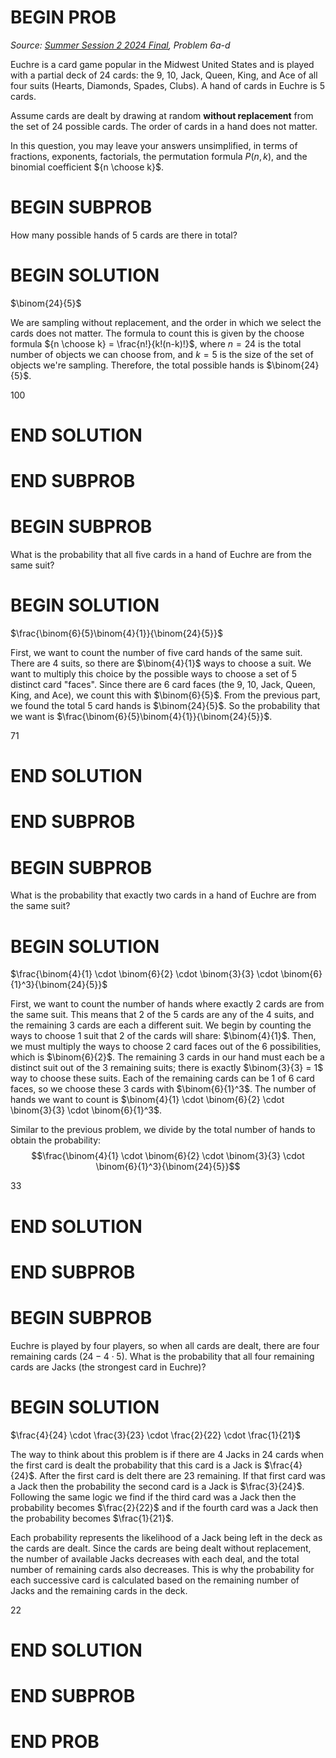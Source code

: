 # BEGIN PROB

<i>Source: [Summer Session 2 2024 Final](../ss2-24-final/index.html), Problem 6a-d</i>

Euchre is a card game popular in the Midwest United States
and is played with a partial deck of 24 cards: the 9, 10, Jack, Queen,
King, and Ace of all four suits (Hearts, Diamonds, Spades, Clubs). A
hand of cards in Euchre is 5 cards.

Assume cards are dealt by drawing at random **without replacement** from
the set of 24 possible cards. The order of cards in a hand does not
matter.

In this question, you may leave your answers unsimplified, in terms of
fractions, exponents, factorials, the permutation formula $P(n, k)$, and
the binomial coefficient ${n \choose k}$.

# BEGIN SUBPROB

How many possible hands of 5 cards are there in total?

# BEGIN SOLUTION

$\binom{24}{5}$

We are sampling without replacement, and the order in which we select the cards does not matter. The formula to count this is given by the choose formula ${n \choose k} = \frac{n!}{k!(n-k)!}$, where $n=24$ is the total number of objects we can choose from, and $k=5$ is the size of the set of objects we're sampling. Therefore, the total possible hands is $\binom{24}{5}$.

<average>100</average>

# END SOLUTION

# END SUBPROB

# BEGIN SUBPROB

What is the probability that all five cards in a hand of Euchre are from
the same suit?

# BEGIN SOLUTION

$\frac{\binom{6}{5}\binom{4}{1}}{\binom{24}{5}}$

First, we want to count the number of five card hands of the same suit. There are 4 suits, so there are $\binom{4}{1}$ ways to choose a suit. We want to multiply this choice by the possible ways to choose a set of 5 distinct card "faces". Since there are 6 card faces (the 9, 10, Jack, Queen, King, and Ace), we count this with $\binom{6}{5}$. From the previous part, we found the total 5 card hands is $\binom{24}{5}$. So the probability that we want is $\frac{\binom{6}{5}\binom{4}{1}}{\binom{24}{5}}$.

<average>71</average>

# END SOLUTION

# END SUBPROB

# BEGIN SUBPROB

What is the probability that exactly two cards in a hand of Euchre are
from the same suit?

# BEGIN SOLUTION

$\frac{\binom{4}{1} \cdot \binom{6}{2} \cdot \binom{3}{3} \cdot \binom{6}{1}^3}{\binom{24}{5}}$

First, we want to count the number of hands where exactly 2 cards are from the same suit. This means that 2 of the 5 cards are any of the 4 suits, and the remaining 3 cards are each a different suit. We begin by counting the ways to choose 1 suit that 2 of the cards will share: $\binom{4}{1}$. Then, we must multiply the ways to choose 2 card faces out of the 6 possibilities, which is $\binom{6}{2}$. The remaining 3 cards in our hand must each be a distinct suit out of the 3 remaining suits; there is exactly $\binom{3}{3} = 1$ way to choose these suits. Each of the remaining cards can be 1 of 6 card faces, so we choose these 3 cards with $\binom{6}{1}^3$. The number of hands we want to count is $\binom{4}{1} \cdot \binom{6}{2} \cdot \binom{3}{3} \cdot \binom{6}{1}^3$.

Similar to the previous problem, we divide by the total number of hands to obtain the probability: 
$$\frac{\binom{4}{1} \cdot \binom{6}{2} \cdot \binom{3}{3} \cdot \binom{6}{1}^3}{\binom{24}{5}}$$

<average>33</average>

# END SOLUTION

# END SUBPROB

# BEGIN SUBPROB

Euchre is played by four players, so when all cards are dealt, there are
four remaining cards $(24 - 4\cdot 5)$. What is the probability that all
four remaining cards are Jacks (the strongest card in Euchre)?


# BEGIN SOLUTION

$\frac{4}{24} \cdot \frac{3}{23} \cdot \frac{2}{22} \cdot \frac{1}{21}$

The way to think about this problem is if there are 4 Jacks in 24 cards when the first card is dealt the probability that this card is a Jack is $\frac{4}{24}$. After the first card is delt there are 23 remaining. If that first card was a Jack then the probability the second card is a Jack is $\frac{3}{24}$. Following the same logic we find if the third card was a Jack then the probability becomes $\frac{2}{22}$ and if the fourth card was a Jack then the probability becomes $\frac{1}{21}$.

Each probability represents the likelihood of a Jack being left in the deck as the cards are dealt. Since the cards are being dealt without replacement, the number of available Jacks decreases with each deal, and the total number of remaining cards also decreases. This is why the probability for each successive card is calculated based on the remaining number of Jacks and the remaining cards in the deck.

<average>22</average>

# END SOLUTION

# END SUBPROB

# END PROB